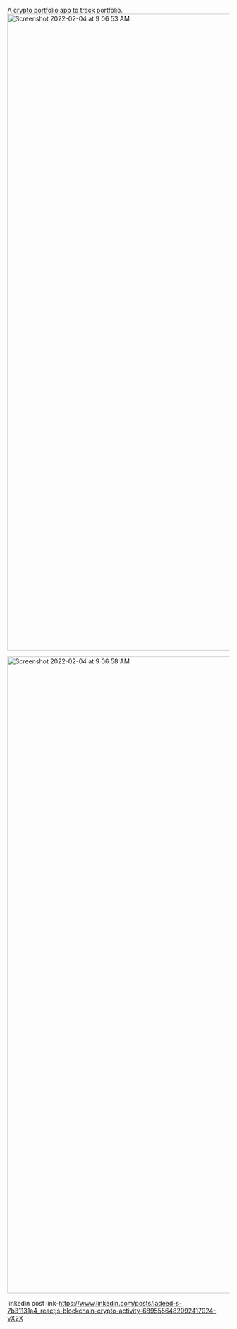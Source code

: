A crypto portfolio app to track portfolio.
<img width="1440" alt="Screenshot 2022-02-04 at 9 06 53 AM" src="https://user-images.githubusercontent.com/81908636/152467982-3f6f6e23-0b38-4781-83db-6d330edc85dc.png">


<img width="1440" alt="Screenshot 2022-02-04 at 9 06 58 AM" src="https://user-images.githubusercontent.com/81908636/152468094-97814ef2-af07-41ae-96df-089c64cb393e.png">



linkedin post link-https://www.linkedin.com/posts/ladeed-s-7b31131a4_reactjs-blockchain-crypto-activity-6895556482092417024-vX2X
